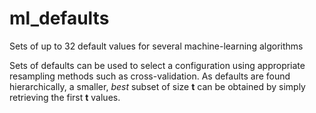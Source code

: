 # ml_defaults
Sets of up to 32 default values for several machine-learning algorithms

Sets of defaults can be used to select a configuration using appropriate resampling methods such as cross-validation. 
As defaults are found hierarchically, a smaller, *best* subset of size **t** can be obtained by simply retrieving the first **t** values.
